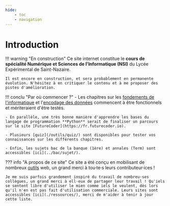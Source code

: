 ```yaml
---
hide:
    - toc
    - navigation
--- 
```

# Introduction

!!! warning "En construction"
    Ce site internet constitue le **cours de spécialité Numérique et Sciences de l'Informatique (NSI)** du Lycée Expérimental de Saint-Nazaire.
    
    Il est encore en construction, et sera probablement en permanente évolution. N'hésitez à en critiquer le contenu et à me proposer des pistes d'amélioration.

!!! conclu "Par où commencer ?"
    - Les chapitres sur les [fondements de l'informatique](/premiere/fondement/) et l'[encodage des données](/premiere/encodage/) commencent à être fonctionnels et mériteraient d'être testés.

    - En parallèle, une très bonne manière d'apprendre les bases du langage de programmation **Python** serait de finaliser un parcours sur le site [FutureCoder](https://fr.futurecoder.io).

    - Plusieurs [quiz](/outils/quiz/) sont disponibles pour tester vos connaissances sur les différents chapitres.

    - Enfin, les sujets bac de la banque (1ère) et annales (Term) sont accessibles [ici](../bac/sujet/).

??? info "A propos de ce site"
    Ce site a été conçu en mobilisant de nombreux [outils](/outils/) web, un grand merci à tou·te·s leurs contributeur·ices !

    Je me suis parfois grandement inspiré du travail de nombreu·ses collègues, un grand merci à ell·eux de partager leur travail ! Qu'iels se sentent libre d'utiliser le mien comme iels le veulent, dès lors qu'il n'en est pas fait d'utilisation commerciale. Leurs sites sont accessibles [ici](./ressources/), merci de m'aider à tenir à jour cette liste.
